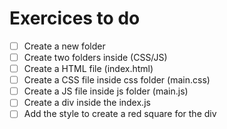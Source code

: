 # Exercices to do

- [ ] Create a new folder
- [ ] Create two folders inside (CSS/JS)
- [ ] Create a HTML file (index.html)
- [ ] Create a CSS file inside css folder (main.css)
- [ ] Create a JS file inside js folder (main.js)
- [ ] Create a div inside the index.js
- [ ] Add the style to create a red square for the div
